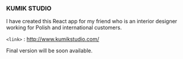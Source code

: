 ### KUMIK STUDIO

I have created this React app for my friend who is an interior designer working for Polish and international customers.

`<link>` : http://www.kumikstudio.com/

Final version will be soon available.
